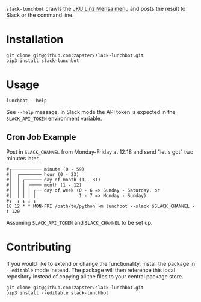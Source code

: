`slack-lunchbot` crawls the [JKU Linz Mensa menu](http://menu.mensen.at/index/index/locid/1) and posts the result to Slack or the command line.

Installation
=====

    git clone git@github.com:zapster/slack-lunchbot.git
    pip3 install slack-lunchbot

Usage
=====

    lunchbot --help

See `--help` message. In Slack mode the API token is expected in the `SLACK_API_TOKEN` environment variable.

Cron Job Example
----------------

Post in `SLACK_CHANNEL` from Monday-Friday at 12:18 and send "let's got" two minutes later.

```
#┌─────────── minute (0 - 59)
#│  ┌──────── hour (0 - 23)
#│  │ ┌────── day of month (1 - 31)
#│  │ │ ┌──── month (1 - 12)
#│  │ │ │ ┌── day of week (0 - 6 => Sunday - Saturday, or
#│  │ │ │ │                1 - 7 => Monday - Sunday)
#↓  ↓ ↓ ↓ ↓
18 12 * * MON-FRI /path/to/python -m lunchbot --slack $SLACK_CHANNEL -t 120
```

Assuming `SLACK_API_TOKEN` and `SLACK_CHANNEL` to be set up.

Contributing
============

If you would like to extend or change the functionality, install the package in `--editable` mode instead.
The package will then reference this local repository instead of copying all the files to your central package store.

    git clone git@github.com:zapster/slack-lunchbot.git
    pip3 install --editable slack-lunchbot
